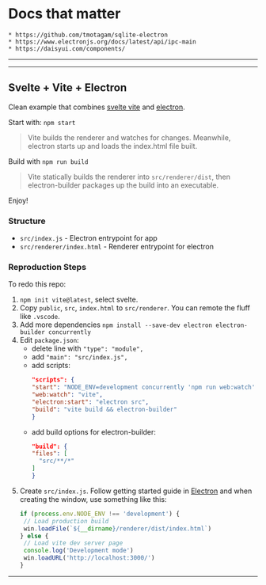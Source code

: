 # Docs that matter

    * https://github.com/tmotagam/sqlite-electron
    * https://www.electronjs.org/docs/latest/api/ipc-main
    * https://daisyui.com/components/

---

---

## Svelte + Vite + Electron

Clean example that combines [svelte vite](https://vitejs.dev/) and [electron](https://www.electronjs.org/).

Start with: `npm start`

> Vite builds the renderer and watches for changes. Meanwhile, electron starts up and loads the index.html file built.

Build with `npm run build`

> Vite statically builds the renderer into `src/renderer/dist`, then electron-builder packages up the build into an executable.

Enjoy!

### Structure

- `src/index.js` - Electron entrypoint for app
- `src/renderer/index.html` - Renderer entrypoint for electron

### Reproduction Steps

To redo this repo:

1. `npm init vite@latest`, select svelte.
2. Copy `public`, `src`, `index.html` to `src/renderer`. You can remote the fluff like `.vscode`.
3. Add more dependencies `npm install --save-dev electron electron-builder concurrently`
4. Edit `package.json`:
   - delete line with `"type": "module",`
   - add `"main": "src/index.js",`
   - add scripts:
     ```json
     "scripts": {
     "start": "NODE_ENV=development concurrently 'npm run web:watch' 'sleep 1 && npm run electron:start'",
     "web:watch": "vite",
     "electron:start": "electron src",
     "build": "vite build && electron-builder"
     }
     ```
   - add build options for electron-builder:
     ```json
     "build": {
     "files": [
       "src/**/*"
     ]
     }
     ```
5. Create `src/index.js`. Follow getting started guide in [Electron](https://www.electronjs.org/docs/latest/tutorial/quick-start) and when creating the window, use something like this:
   ```js
   if (process.env.NODE_ENV !== 'development') {
   	// Load production build
   	win.loadFile(`${__dirname}/renderer/dist/index.html`)
   } else {
   	// Load vite dev server page
   	console.log('Development mode')
   	win.loadURL('http://localhost:3000/')
   }
   ```

---
